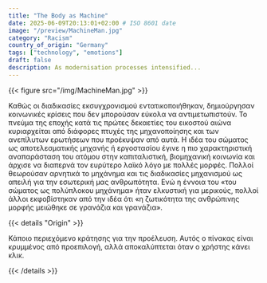 ```yaml
---
title: "The Body as Machine"
date: 2025-06-09T20:13:01+02:00 # ISO 8601 date
image: "/preview/MachineMan.jpg"
category: "Racism"
country_of_origin: "Germany"
tags: ["technology", "emotions"]
draft: false
description: As modernisation processes intensified...
---
```




{{< figure src="/img/MachineMan.jpg" >}}

Καθώς οι διαδικασίες εκσυγχρονισμού εντατικοποιήθηκαν, δημιούργησαν κοινωνικές κρίσεις που δεν μπορούσαν εύκολα να αντιμετωπιστούν. Το πνεύμα της εποχής κατά τις πρώτες δεκαετίες του εικοστού αιώνα κυριαρχείται από διάφορες πτυχές της μηχανοποίησης και των ανεπίλυτων ερωτήσεων που προέκυψαν από αυτά. Η ιδέα του σώματος ως αποτελεσματικής μηχανής ή εργοστασίου έγινε η πιο χαρακτηριστική αναπαράσταση του ατόμου στην καπιταλιστική, βιομηχανική κοινωνία και άρχισε να διαπερνά τον ευρύτερο λαϊκό λόγο με πολλές μορφές. Πολλοί θεωρούσαν αρνητικά το μηχάνημα και τις διαδικασίες μηχανισμού ως απειλή για την εσωτερική μας ανθρωπότητα. Ενώ η έννοια του «του σώματος ως πολύπλοκου μηχάνημα» ήταν ελκυστική για μερικούς, πολλοί άλλοι εκφοβίστηκαν από την ιδέα ότι «η ζωτικότητα της ανθρώπινης μορφής μειώθηκε σε γρανάζια και γρανάζια».

{{< details "Origin" >}}

Κάποιο περιεχόμενο κράτησης για την προέλευση. Αυτός ο πίνακας είναι κρυμμένος από προεπιλογή, αλλά αποκαλύπτεται όταν ο χρήστης κάνει κλικ.

{{< /details >}}

